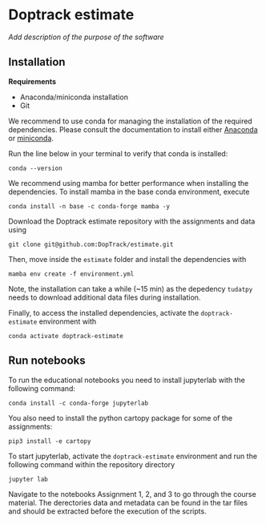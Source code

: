 # Doptrack estimate

_Add description of the purpose of the software_

## Installation

**Requirements**
- Anaconda/miniconda installation
- Git 

We recommend to use conda for managing the installation of the required dependencies. Please consult the documentation to install either [Anaconda](https://docs.anaconda.com/anaconda/install/) or [miniconda](https://docs.conda.io/en/main/miniconda.html).

Run the line below in your terminal to verify that conda is installed:
```
conda --version
```

We recommend using mamba for better performance when installing the dependencies. To install mamba in the base conda environment, execute
```
conda install -n base -c conda-forge mamba -y
```

Download the Doptrack estimate repository with the assignments and data using
```
git clone git@github.com:DopTrack/estimate.git
```

Then, move inside the `estimate` folder and install the dependencies with
```
mamba env create -f environment.yml
```

Note, the installation can take a while (~15 min) as the depedency `tudatpy` needs to download additional data files during installation. 

Finally, to access the installed dependencies, activate the `doptrack-estimate` environment with
```
conda activate doptrack-estimate
```

## Run notebooks

To run the educational notebooks you need to install jupyterlab with the following command:

```
conda install -c conda-forge jupyterlab
```

You also need to install the python cartopy package for some of the assignments:

```
pip3 install -e cartopy
````

To start jupyterlab, activate the `doptrack-estimate` environment and run the following command within the repository directory

```
jupyter lab
```

Navigate to the notebooks Assignment 1, 2, and 3 to go through the course material. The derectories data and metadata can be found in the tar files and should be extracted before the execution of the scripts.
